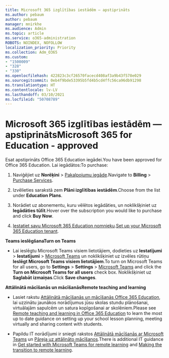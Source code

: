 ```yaml
---
title: Microsoft 365 izglītības iestādēm — apstiprināts
ms.author: pebaum
author: pebaum
manager: mnirkhe
ms.audience: Admin
ms.topic: article
ms.service: o365-administration
ROBOTS: NOINDEX, NOFOLLOW
localization_priority: Priority
ms.collection: Adm_O365
ms.custom:
- "1500009"
- "328"
- "330"
ms.openlocfilehash: 422823c3cf26570facecd408af3a9b43f578e029
ms.sourcegitcommit: 0eb4f9bde53395b5fd4b5cd4ffc56ca96db91298
ms.translationtype: HT
ms.contentlocale: lv-LV
ms.lasthandoff: 03/10/2021
ms.locfileid: "50708789"
---
```

# <a name="microsoft-365-for-education---approved"></a><span data-ttu-id="c1a84-102">Microsoft 365 izglītības iestādēm — apstiprināts</span><span class="sxs-lookup"><span data-stu-id="c1a84-102">Microsoft 365 for Education - approved</span></span>

<span data-ttu-id="c1a84-103">Esat apstiprināts Office 365 Education iegādei.</span><span class="sxs-lookup"><span data-stu-id="c1a84-103">You have been approved for Office 365 Education.</span></span>  <span data-ttu-id="c1a84-104">Lai iegādātos:</span><span class="sxs-lookup"><span data-stu-id="c1a84-104">To purchase:</span></span>

1. <span data-ttu-id="c1a84-105">Naviģējiet uz **Norēķini** > [Pakalpojumu iegāde](https://portal.office.com/AdminPortal/Home#/catalog).</span><span class="sxs-lookup"><span data-stu-id="c1a84-105">Navigate to **Billing** > [Purchase Services](https://portal.office.com/AdminPortal/Home#/catalog).</span></span>

2. <span data-ttu-id="c1a84-106">Izvēlieties sarakstā zem **Plāni izglītības iestādēm**.</span><span class="sxs-lookup"><span data-stu-id="c1a84-106">Choose from the list under **Education Plans**.</span></span>

3. <span data-ttu-id="c1a84-107">Norādiet uz abonementu, kuru vēlētos iegādāties, un noklikšķiniet uz **Iegādāties tūlīt**.</span><span class="sxs-lookup"><span data-stu-id="c1a84-107">Hover over the subscription you would like to purchase and click **Buy Now**.</span></span>

4. <span data-ttu-id="c1a84-108">[Iestatiet savu Microsoft 365 Education nomnieku](https://docs.microsoft.com/microsoft-365/education/deploy/create-your-office-365-tenant).</span><span class="sxs-lookup"><span data-stu-id="c1a84-108">[Set up your Microsoft 365 Education tenant](https://docs.microsoft.com/microsoft-365/education/deploy/create-your-office-365-tenant).</span></span>

<span data-ttu-id="c1a84-109">**Teams ieslēgšana**</span><span class="sxs-lookup"><span data-stu-id="c1a84-109">**Turn on Teams**</span></span>

- <span data-ttu-id="c1a84-110">Lai ieslēgtu Microsoft Teams visiem lietotājiem, dodieties uz **Iestatījumi** > **Iestatījumi** > [Microsoft Teams](https://admin.microsoft.com/Adminportal/Home#/SettingsMultiPivot/:/Settings/L1/SkypeTeams) un noklikšķiniet uz izvēles rūtiņu **Ieslēgt Microsoft Teams visiem lietotājiem**.</span><span class="sxs-lookup"><span data-stu-id="c1a84-110">To turn on Microsoft Teams for all users, go to **Settings** > **Settings** > [Microsoft Teams](https://admin.microsoft.com/Adminportal/Home#/SettingsMultiPivot/:/Settings/L1/SkypeTeams) and click the **Turn on Microsoft Teams for all users** check box.</span></span> <span data-ttu-id="c1a84-111">Noklikšķiniet uz **Saglabāt izmaiņas**.</span><span class="sxs-lookup"><span data-stu-id="c1a84-111">Click **Save changes**.</span></span>

<span data-ttu-id="c1a84-112">**Attālinātā mācīšanās un mācīšanās**</span><span class="sxs-lookup"><span data-stu-id="c1a84-112">**Remote teaching and learning**</span></span>

- <span data-ttu-id="c1a84-113">Lasiet rakstu [Attālinātā mācīšanās un mācīšanās Office 365 Education](https://support.office.com/article/remote-teaching-and-learning-in-office-365-education-f651ccae-7b65-478b-8366-51bb884025c4), lai uzzinātu jaunākos norādījumus jūsu skolas stundu plānošanai, virtuālajām sapulcēm un satura kopīgošanai ar skolēniem.</span><span class="sxs-lookup"><span data-stu-id="c1a84-113">Please see [Remote teaching and learning in Office 365 Education](https://support.office.com/article/remote-teaching-and-learning-in-office-365-education-f651ccae-7b65-478b-8366-51bb884025c4) to learn the most up to date guidance on setting up your school lesson planning, meeting virtually and sharing content with students.</span></span>

- <span data-ttu-id="c1a84-114">Papildu IT norādījumi ir sniegti rakstos [Attālinātā mācīšanās ar Microsoft Teams](https://docs.microsoft.com/MicrosoftTeams/remote-learning-edu) un [Pāreja uz attālināto mācīšanos](https://www.microsoft.com/education/remote-learning).</span><span class="sxs-lookup"><span data-stu-id="c1a84-114">There is additional IT guidance in [Get started with Microsoft Teams for remote learning](https://docs.microsoft.com/MicrosoftTeams/remote-learning-edu) and [Making the transition to remote learning](https://www.microsoft.com/education/remote-learning).</span></span>
